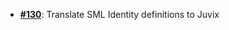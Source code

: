   - [**#130**](https://github.com/anoma/nspec/pull/130): Translate SML Identity definitions to Juvix
